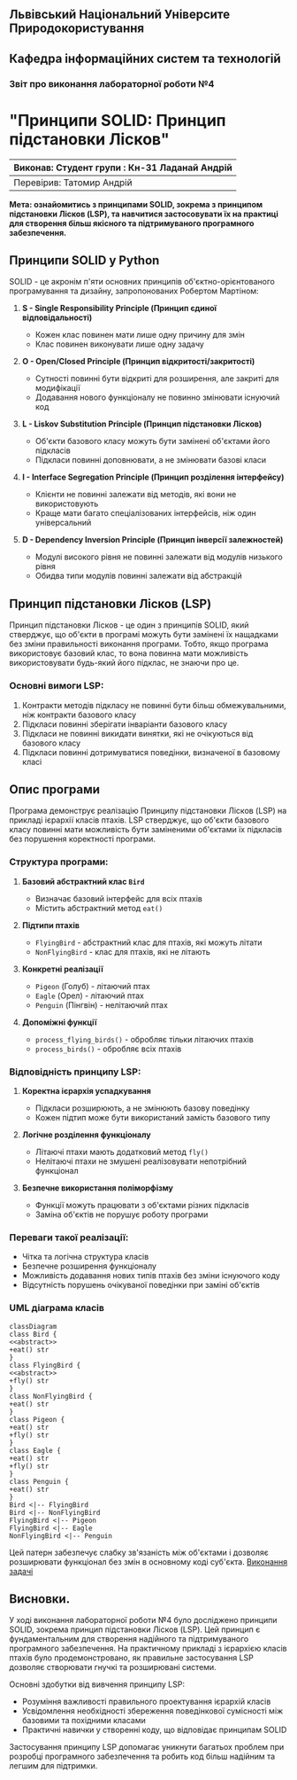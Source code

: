 ## Львівський Національний Університе Природокористування
## Кафедра інформаційних систем та технологій



### Звіт про виконання лабораторної роботи №4
# "Принципи SOLID: Принцип підстановки Лісков"

| Виконав: Студент групи : Кн-31 Ладанай Андрій |
|-----------------------------------------------|
| Перевірив: Татомир Андрій                    |



**Мета: ознайомитись з принципами SOLID, зокрема з принципом підстановки Лісков (LSP), та навчитися застосовувати їх на практиці для створення більш якісного та підтримуваного програмного забезпечення.**

## Принципи SOLID у Python

SOLID - це акронім п'яти основних принципів об'єктно-орієнтованого програмування та дизайну, запропонованих Робертом Мартіном:

1. **S - Single Responsibility Principle (Принцип єдиної відповідальності)**
   - Кожен клас повинен мати лише одну причину для змін
   - Клас повинен виконувати лише одну задачу

2. **O - Open/Closed Principle (Принцип відкритості/закритості)**
   - Cутності повинні бути відкриті для розширення, але закриті для модифікації
   - Додавання нового функціоналу не повинно змінювати існуючий код

3. **L - Liskov Substitution Principle (Принцип підстановки Лісков)**
   - Об'єкти базового класу можуть бути замінені об'єктами його підкласів
   - Підкласи повинні доповнювати, а не змінювати базові класи

4. **I - Interface Segregation Principle (Принцип розділення інтерфейсу)**
   - Клієнти не повинні залежати від методів, які вони не використовують
   - Краще мати багато спеціалізованих інтерфейсів, ніж один універсальний

5. **D - Dependency Inversion Principle (Принцип інверсії залежностей)**
   - Модулі високого рівня не повинні залежати від модулів низького рівня
   - Обидва типи модулів повинні залежати від абстракцій

## Принцип підстановки Лісков (LSP)

Принцип підстановки Лісков - це один з принципів SOLID, який стверджує, що об'єкти в програмі можуть бути замінені їх нащадками без зміни правильності виконання програми. Тобто, якщо програма використовує базовий клас, то вона повинна мати можливість використовувати будь-який його підклас, не знаючи про це.

### Основні вимоги LSP:

1. Контракти методів підкласу не повинні бути більш обмежувальними, ніж контракти базового класу
2. Підкласи повинні зберігати інваріанти базового класу
3. Підкласи не повинні викидати винятки, які не очікуються від базового класу
4. Підкласи повинні дотримуватися поведінки, визначеної в базовому класі

## Опис програми

Програма демонструє реалізацію Принципу підстановки Лісков (LSP) на прикладі ієрархії класів птахів. LSP стверджує, що об'єкти базового класу повинні мати можливість бути заміненими об'єктами їх підкласів без порушення коректності програми.

### Структура програми:

1. **Базовий абстрактний клас `Bird`**
   - Визначає базовий інтерфейс для всіх птахів
   - Містить абстрактний метод `eat()`

2. **Підтипи птахів**
   - `FlyingBird` - абстрактний клас для птахів, які можуть літати
   - `NonFlyingBird` - клас для птахів, які не літають

3. **Конкретні реалізації**
   - `Pigeon` (Голуб) - літаючий птах
   - `Eagle` (Орел) - літаючий птах
   - `Penguin` (Пінгвін) - нелітаючий птах

4. **Допоміжні функції**
   - `process_flying_birds()` - обробляє тільки літаючих птахів
   - `process_birds()` - обробляє всіх птахів

### Відповідність принципу LSP:

1. **Коректна ієрархія успадкування**
   - Підкласи розширюють, а не змінюють базову поведінку
   - Кожен підтип може бути використаний замість базового типу

2. **Логічне розділення функціоналу**
   - Літаючі птахи мають додатковий метод `fly()`
   - Нелітаючі птахи не змушені реалізовувати непотрібний функціонал

3. **Безпечне використання поліморфізму**
   - Функції можуть працювати з об'єктами різних підкласів
   - Заміна об'єктів не порушує роботу програми

### Переваги такої реалізації:

- Чітка та логічна структура класів
- Безпечне розширення функціоналу
- Можливість додавання нових типів птахів без зміни існуючого коду
- Відсутність порушень очікуваної поведінки при заміні об'єктів

### UML діаграма класів

```mermaid
classDiagram
class Bird {
<<abstract>>
+eat() str
}
class FlyingBird {
<<abstract>>
+fly() str
}
class NonFlyingBird {
+eat() str
}
class Pigeon {
+eat() str
+fly() str
}
class Eagle {
+eat() str
+fly() str
}
class Penguin {
+eat() str
}
Bird <|-- FlyingBird
Bird <|-- NonFlyingBird
FlyingBird <|-- Pigeon
FlyingBird <|-- Eagle
NonFlyingBird <|-- Penguin
```

Цей патерн забезпечує слабку зв'язаність між об'єктами і дозволяє розширювати функціонал без змін в основному коді суб'єкта.
[Виконання задачі](lab4.py)


## Висновки.
У ході виконання лабораторної роботи №4 було досліджено принципи SOLID, зокрема принцип підстановки Лісков (LSP). Цей принцип є фундаментальним для створення надійного та підтримуваного програмного забезпечення. На практичному прикладі з ієрархією класів птахів було продемонстровано, як правильне застосування LSP дозволяє створювати гнучкі та розширювані системи.

Основні здобутки від вивчення принципу LSP:
- Розуміння важливості правильного проектування ієрархій класів
- Усвідомлення необхідності збереження поведінкової сумісності між базовими та похідними класами
- Практичні навички у створенні коду, що відповідає принципам SOLID

Застосування принципу LSP допомагає уникнути багатьох проблем при розробці програмного забезпечення та робить код більш надійним та легшим для підтримки.
